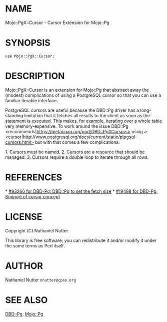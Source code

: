 # NAME

Mojo::PgX::Cursor - Cursor Extension for Mojo::Pg

# SYNOPSIS

    use Mojo::PgX::Cursor;

# DESCRIPTION

Mojo::PgX::Cursor is an extension for Mojo::Pg that abstract away the (modest)
complications of using a PostgreSQL cursor so that you can use a familiar
iterable interface.

PostgreSQL cursors are useful because the DBD::Pg driver has a long-standing
limitation that it fetches all results to the client as soon as the statement
is executed.  This makes, for example, iterating over a whole table very
memory-expensive.  To work around the issue DBD::Pg
&lt;recommends|https://metacpan.org/pod/DBD::Pg#Cursors> using a
&lt;cursor|http://www.postgresql.org/docs/current/static/plpgsql-cursors.html> but
with that comes a few complications:

1\. Cursors must be named.
2\. Cursors are a resource that should be managed.
3\. Cursors require a double loop to iterate through all rows.

# REFERENCES

\* [#93266 for DBD-Pg: DBD::Pg to set the fetch size](https://rt.cpan.org/Public/Bug/Display.html?id=93266)
\* [#19488 for DBD-Pg: Support of cursor concept](https://rt.cpan.org/Public/Bug/Display.html?id=19488)

# LICENSE

Copyright (C) Nathaniel Nutter.

This library is free software; you can redistribute it and/or modify
it under the same terms as Perl itself.

# AUTHOR

Nathaniel Nutter `nnutter@cpan.org`

# SEE ALSO

[DBD::Pg](https://metacpan.org/pod/DBD::Pg), [Mojo::Pg](https://metacpan.org/pod/Mojo::Pg)
